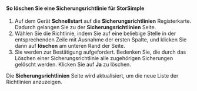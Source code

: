
<!--author=SharS last changed: 11/06/15-->

#### <a name="to-delete-a-storsimple-backup-policy"></a>So löschen Sie eine Sicherungsrichtlinie für StorSimple
1. Auf dem Gerät **Schnellstart** auf die **Sicherungsrichtlinien** Registerkarte. Dadurch gelangen Sie zu der **Sicherungsrichtlinien** Seite.
2. Wählen Sie die Richtlinie, indem Sie auf eine beliebige Stelle in der entsprechenden Zeile mit Ausnahme der ersten Spalte, und klicken Sie dann auf **löschen** am unteren Rand der Seite.
3. Sie werden zur Bestätigung aufgefordert. Bedenken Sie, die durch das Löschen einer Sicherungsrichtlinie alle zugehörigen Sicherungen gelöscht werden. Klicken Sie auf **Ja** zu löschen.

Die **Sicherungsrichtlinien** Seite wird aktualisiert, um die neue Liste der Richtlinien anzuzeigen.

